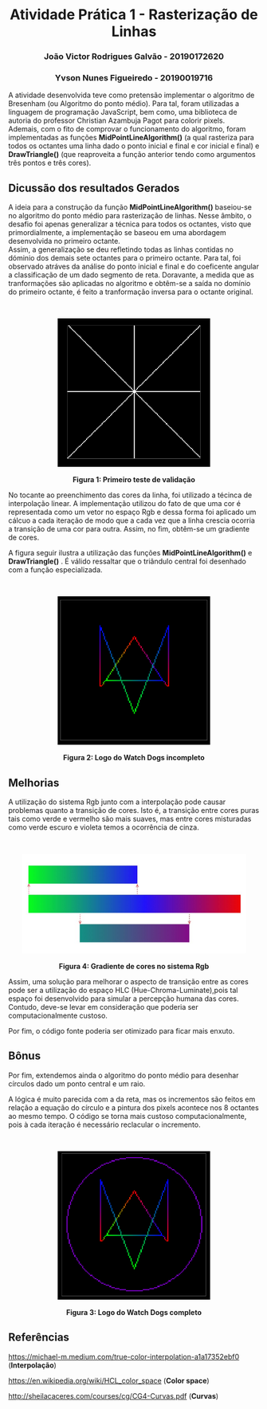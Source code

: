 <h1 align = "center"> Atividade Prática 1 - Rasterização de Linhas </h1>

<h3 align="center"> João Victor Rodrigues Galvão - 20190172620</h3>
<h3 align="center"> Yvson Nunes Figueiredo - 20190019716</h3>

A atividade desenvolvida teve como pretensão implementar o algoritmo de Bresenham (ou Algoritmo do ponto médio). Para tal, foram utilizadas a linguagem de programação JavaScript, bem como, uma biblioteca de autoria do professor Christian Azambuja Pagot para colorir pixels.   
Ademais, com o fito de comprovar o funcionamento do algoritmo, foram implementadas as funções  **MidPointLineAlgorithm()** (a qual rasteriza para todos os octantes uma linha dado o ponto inicial e  final e cor inicial e final)  e **DrawTriangle()** (que reaproveita a função anterior tendo como argumentos três pontos e três cores).

## Dicussão dos resultados Gerados

A ideia para a construção da função **MidPointLineAlgorithm()** baseiou-se no algoritmo do ponto médio para rasterização de linhas. Nesse âmbito, o desafio foi apenas generalizar a técnica para todos os octantes, visto que primordialmente, a implementação se baseou em uma abordagem desenvolvida no primeiro octante.   
Assim,  a generalização se deu refletindo todas as linhas contidas no dóminio dos demais sete octantes para o primeiro octante. Para tal, foi observado atráves da análise do ponto inicial e final e do coeficente angular a classificação de um dado segmento de reta. Doravante, a medida que  as tranformações são aplicadas no algoritmo e obtêm-se a saída no domínio do primeiro octante, é feito a tranformação inversa para o octante original. 

<br>
<p align = "center">
<img  style = "justify-content: center" src= "car_oct.png" alt =   "drawing" width = "306" height = "298">
</p>

<p align = "center">
<b> Figura 1: Primeiro teste de validação</b><p>
</p>


No tocante ao preenchimento das cores da linha, foi utilizado a técinca de interpolação linear. A implementação utilizou do fato de que uma cor é representada como um vetor no espaço Rgb e dessa forma foi aplicado um cálcuo a cada iteração de modo que a cada vez que a linha crescia ocorria a transição de uma cor para outra. Assim, no fim, obtêm-se um gradiente de cores.


A figura seguir ilustra a utilização das funções **MidPointLineAlgorithm()** e **DrawTriangle()** . É válido ressaltar que o triândulo central foi desenhado com a função especializada.

<br>
<p align = "center">
<img  style = "justify-content: center" src= "watch_inc.png" alt =   "drawing" width = "306" height = "298">
</p>

<p align = "center">
<b> Figura 2: Logo do Watch Dogs incompleto </b><p>
</p>

## Melhorias 

   
A utilização do sistema Rgb junto com a interpolação pode causar problemas quanto a transição de cores. Isto é, a transição entre cores puras tais como verde e vermelho são mais suaves, mas entre cores misturadas como verde escuro e violeta temos a ocorrência de cinza.


<br>
<p align = "center">
<img  style = "justify-content: center" src= "gradiente.png" alt =   "drawing" width = "450" height = "200">
</p>

<p align = "center">
<b> Figura 4:  Gradiente de cores no sistema Rgb </b><p>
</p>


Assim, uma solução para melhorar o aspecto de transição entre as cores pode ser a utilização do espaço HLC (Hue-Chroma-Luminate),pois tal espaço foi desenvolvido para simular a percepção humana das cores. Contudo, deve-se levar em consideração que  poderia ser computacionalmente custoso.

Por fim, o código fonte poderia ser otimizado para ficar mais enxuto.


## Bônus

Por fim,  extendemos ainda  o algoritmo do ponto médio para desenhar círculos dado um ponto central e um raio.

A lógica é muito parecida com a da reta, mas os incrementos são feitos em relação a equação do círculo e a pintura dos pixels acontece nos 8 octantes ao mesmo tempo. O código se torna mais custoso computacionalmente, pois à cada iteração é necessário reclacular o incremento.

<br>
<p align = "center">
<img  style = "justify-content: center" src= "watch_dogs.png" alt =   "drawing" width = "306" height = "298">
</p>

<p align = "center">
<b> Figura 3: Logo do Watch Dogs completo </b><p>
</p>



## Referências

https://michael-m.medium.com/true-color-interpolation-a1a17352ebf0 (**Interpolação**)

https://en.wikipedia.org/wiki/HCL_color_space (**Color space**)

http://sheilacaceres.com/courses/cg/CG4-Curvas.pdf (**Curvas**)
